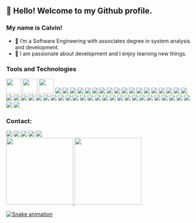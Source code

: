 ## 👋 Hello! Welcome to my Github profile.
### My name is Calvin!


- 🔭 I’m a Software Engineering with associates degree in system analysis and development.
- 🌱 I am passionate about development and I enjoy learning new things.

### Tools and Technologies

<img src="https://cdn.jsdelivr.net/gh/devicons/devicon/icons/git/git-original.svg" width="40" height="40"/>
<img src="https://cdn.jsdelivr.net/gh/devicons/devicon/icons/java/java-original.svg" width="40" height="40"/>
<img src="https://cdn.jsdelivr.net/gh/devicons/devicon/icons/linux/linux-original.svg" width="40" height="40"/>
<img src="https://cdn.jsdelivr.net/gh/devicons/devicon/icons/apachekafka/apachekafka-original-wordmark.svg" />
<img src="https://cdn.jsdelivr.net/gh/devicons/devicon/icons/amazonwebservices/amazonwebservices-original.svg" />
<img src="https://cdn.jsdelivr.net/gh/devicons/devicon/icons/angularjs/angularjs-original.svg" />
<img src="https://cdn.jsdelivr.net/gh/devicons/devicon/icons/apache/apache-original.svg" />
<img src="https://cdn.jsdelivr.net/gh/devicons/devicon/icons/azure/azure-original.svg" />
<img src="https://cdn.jsdelivr.net/gh/devicons/devicon/icons/bash/bash-original.svg" />
<img src="https://cdn.jsdelivr.net/gh/devicons/devicon/icons/bitbucket/bitbucket-original.svg" />
<img src="https://cdn.jsdelivr.net/gh/devicons/devicon/icons/bootstrap/bootstrap-original.svg" />
<img src="https://cdn.jsdelivr.net/gh/devicons/devicon/icons/composer/composer-original.svg" />
<img src="https://cdn.jsdelivr.net/gh/devicons/devicon/icons/confluence/confluence-original.svg" />
<img src="https://cdn.jsdelivr.net/gh/devicons/devicon/icons/css3/css3-original.svg" />
<img src="https://cdn.jsdelivr.net/gh/devicons/devicon/icons/cucumber/cucumber-plain.svg" />
<img src="https://cdn.jsdelivr.net/gh/devicons/devicon/icons/debian/debian-original.svg" />
<img src="https://cdn.jsdelivr.net/gh/devicons/devicon/icons/django/django-original.svg" />
<img src="https://cdn.jsdelivr.net/gh/devicons/devicon/icons/docker/docker-original-wordmark.svg" />
<img src="https://cdn.jsdelivr.net/gh/devicons/devicon/icons/electron/electron-original-wordmark.svg" />
<img src="https://cdn.jsdelivr.net/gh/devicons/devicon/icons/filezilla/filezilla-plain-wordmark.svg" />
<img src="https://cdn.jsdelivr.net/gh/devicons/devicon/icons/gitlab/gitlab-original-wordmark.svg" />
<img src="https://cdn.jsdelivr.net/gh/devicons/devicon/icons/gradle/gradle-plain-wordmark.svg" />
<img src="https://cdn.jsdelivr.net/gh/devicons/devicon/icons/html5/html5-original-wordmark.svg" />
<img src="https://cdn.jsdelivr.net/gh/devicons/devicon/icons/intellij/intellij-original-wordmark.svg" />
<img src="https://cdn.jsdelivr.net/gh/devicons/devicon/icons/ionic/ionic-original-wordmark.svg" />
<img src="https://cdn.jsdelivr.net/gh/devicons/devicon/icons/javascript/javascript-original.svg" />
<img src="https://cdn.jsdelivr.net/gh/devicons/devicon/icons/jenkins/jenkins-original.svg" />
<img src="https://cdn.jsdelivr.net/gh/devicons/devicon/icons/jira/jira-original-wordmark.svg" />
<img src="https://cdn.jsdelivr.net/gh/devicons/devicon/icons/jquery/jquery-original-wordmark.svg" />
<img src="https://cdn.jsdelivr.net/gh/devicons/devicon/icons/kubernetes/kubernetes-plain-wordmark.svg" />
<img src="https://cdn.jsdelivr.net/gh/devicons/devicon/icons/laravel/laravel-plain-wordmark.svg" />
<img src="https://cdn.jsdelivr.net/gh/devicons/devicon/icons/mongodb/mongodb-original-wordmark.svg" />
<img src="https://cdn.jsdelivr.net/gh/devicons/devicon/icons/moodle/moodle-original-wordmark.svg" />
<img src="https://cdn.jsdelivr.net/gh/devicons/devicon/icons/mysql/mysql-original-wordmark.svg" />
<img src="https://cdn.jsdelivr.net/gh/devicons/devicon/icons/nginx/nginx-original.svg" />
<img src="https://cdn.jsdelivr.net/gh/devicons/devicon/icons/nodejs/nodejs-original-wordmark.svg" />
<img src="https://cdn.jsdelivr.net/gh/devicons/devicon/icons/npm/npm-original-wordmark.svg" />
<img src="https://cdn.jsdelivr.net/gh/devicons/devicon/icons/php/php-plain.svg" />
<img src="https://cdn.jsdelivr.net/gh/devicons/devicon/icons/postgresql/postgresql-original-wordmark.svg" />
<img src="https://cdn.jsdelivr.net/gh/devicons/devicon/icons/react/react-original-wordmark.svg" />
<img src="https://cdn.jsdelivr.net/gh/devicons/devicon/icons/spring/spring-original-wordmark.svg" />
<img src="https://cdn.jsdelivr.net/gh/devicons/devicon/icons/microsoftsqlserver/microsoftsqlserver-plain-wordmark.svg" />
<img src="https://cdn.jsdelivr.net/gh/devicons/devicon/icons/tomcat/tomcat-original-wordmark.svg" />
<img src="https://cdn.jsdelivr.net/gh/devicons/devicon/icons/ubuntu/ubuntu-plain-wordmark.svg" />
<img src="https://cdn.jsdelivr.net/gh/devicons/devicon/icons/unity/unity-original-wordmark.svg" />
<img src="https://cdn.jsdelivr.net/gh/devicons/devicon/icons/vagrant/vagrant-original-wordmark.svg" />
<img src="https://cdn.jsdelivr.net/gh/devicons/devicon/icons/woocommerce/woocommerce-original-wordmark.svg" />
<img src="https://cdn.jsdelivr.net/gh/devicons/devicon/icons/yarn/yarn-original-wordmark.svg" />


### Contact:

<div>
<a href="https://www.youtube.com/seu-canal-youtube-aqui" target="_blank"><img src="https://img.shields.io/badge/YouTube-FF0000?style=for-the-badge&logo=youtube&logoColor=white" target="_blank"></a>
<a href="https://instagram.com/seu-usuário-instagram-aqui" target="_blank"><img src="https://img.shields.io/badge/-Instagram-%23E4405F?style=for-the-badge&logo=instagram&logoColor=white" target="_blank"></a>
<a href="https://www.twitch.tv/seu-usuário-aqui" target="_blank"><img src="https://img.shields.io/badge/Twitch-9146FF?style=for-the-badge&logo=twitch&logoColor=white" target="_blank"></a>
<a href = "mailto:contato@seu-usuário-aqui"><img src="https://img.shields.io/badge/Gmail-D14836?style=for-the-badge&logo=gmail&logoColor=white" target="_blank"></a>
<a href="https://www.linkedin.com/in/seu-usuário-linkedln-aqui" target="_blank"><img src="https://img.shields.io/badge/-LinkedIn-%230077B5?style=for-the-badge&logo=linkedin&logoColor=white" target="_blank"></a>   
</div>

<!-- Statistics -->
<div>
<a href="https://github.com/calvincattaneo">
<img height="180em" src="https://github-readme-stats.vercel.app/api/top-langs/?username=seu-usuário-aqui&layout=compact&langs_count=7&theme=dracula"/>
<img height="180em" src="https://github-readme-stats.vercel.app/api?username=seu-usuário-aqui&show_icons=true&theme=dracula&include_all_commits=true&count_private=true"/>
</div>
  
  <!-- Snake animation -->
 ![Snake animation](https://github.com/calvincattaneo/calvincattaneo/blob/output/github-contribution-grid-snake.svg)
